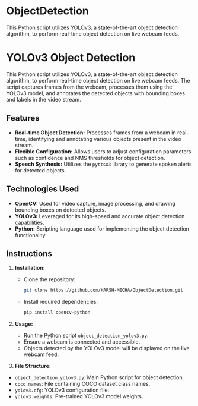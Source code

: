 # ObjectDetection
This Python script utilizes YOLOv3, a state-of-the-art object detection algorithm, to perform real-time object detection on live webcam feeds. 

# YOLOv3 Object Detection

This Python script utilizes YOLOv3, a state-of-the-art object detection algorithm, to perform real-time object detection on live webcam feeds. The script captures frames from the webcam, processes them using the YOLOv3 model, and annotates the detected objects with bounding boxes and labels in the video stream.

## Features

- **Real-time Object Detection:** Processes frames from a webcam in real-time, identifying and annotating various objects present in the video stream.
- **Flexible Configuration:** Allows users to adjust configuration parameters such as confidence and NMS thresholds for object detection.
- **Speech Synthesis:** Utilizes the `pyttsx3` library to generate spoken alerts for detected objects.

## Technologies Used

- **OpenCV:** Used for video capture, image processing, and drawing bounding boxes on detected objects.
- **YOLOv3:** Leveraged for its high-speed and accurate object detection capabilities.
- **Python:** Scripting language used for implementing the object detection functionality.

## Instructions

1. **Installation:**
   - Clone the repository:

     ```bash
     git clone https://github.com/HARSH-MECHA/ObjectDetection.git
     ```

   - Install required dependencies:

     ```bash
     pip install opencv-python
     ```

2. **Usage:**
   - Run the Python script `object_detection_yolov3.py`.
   - Ensure a webcam is connected and accessible.
   - Objects detected by the YOLOv3 model will be displayed on the live webcam feed.

3. **File Structure:**

- `object_detection_yolov3.py`: Main Python script for object detection.
- `coco.names`: File containing COCO dataset class names.
- `yolov3.cfg`: YOLOv3 configuration file.
- `yolov3.weights`: Pre-trained YOLOv3 model weights.

